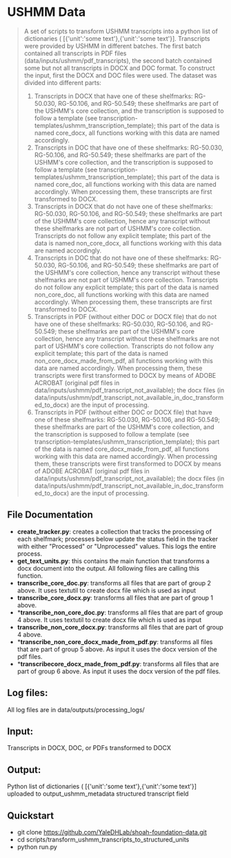 # USHMM Data

> A set of scripts to transform USHMM transcripts into a python list of dictionaries ( [{'unit':'some text'},{'unit':'some text'}]. Transcripts were provided by USHMM in different batches. The first batch contained all transcripts in PDF files (data/inputs/ushmm/pdf_transcripts), the second batch contained some but not all transcripts in DOCX and DOC format. To construct the input, first the DOCX and DOC files were used. The dataset was divided into different parts:
> 
> 1. Transcripts in DOCX that have one of these shelfmarks: RG-50.030, RG-50.106, and RG-50.549; these shelfmarks are part of the USHMM's core collection, and the transcription is supposed to follow a template (see transcription-templates/ushmm_transcription_template); this part of the data is named core_docx, all functions working with this data are named accordingly.
> 2. Transcripts in DOC that have one of these shelfmarks: RG-50.030, RG-50.106, and RG-50.549; these shelfmarks are part of the USHMM's core collection, and the transcription is supposed to follow a template (see transcription-templates/ushmm_transcription_template); this part of the data is named core_doc, all functions working with this data are named accordingly. When processing them, these transcripts are first transformed to DOCX.
> 3. Transcripts in DOCX that do not have one of these shelfmarks: RG-50.030, RG-50.106, and RG-50.549; these shelfmarks are part of the USHMM's core collection, hence any transcript without these shelfmarks are not part of USHMM's core collection. Transcripts do not follow any explicit template; this part of the data is named non_core_docx, all functions working with this data are named accordingly.
> 4. Transcripts in DOC that do not have one of these shelfmarks: RG-50.030, RG-50.106, and RG-50.549; these shelfmarks are part of the USHMM's core collection, hence any transcript without these shelfmarks are not part of USHMM's core collection. Transcripts do not follow any explicit template; this part of the data is named non_core_doc, all functions working with this data are named accordingly. When processing them, these transcripts are first transformed to DOCX.
> 5. Transcripts in PDF (without either DOC or DOCX file) that do not have one of these shelfmarks: RG-50.030, RG-50.106, and RG-50.549; these shelfmarks are part of the USHMM's core collection, hence any transcript without these shelfmarks are not part of USHMM's core collection. Transcripts do not follow any explicit template; this part of the data is named non_core_docx_made_from_pdf, all functions working with this data are named accordingly. When processing them, these transcripts were first transformed to DOCX by means of ADOBE ACROBAT (original pdf files in data/inputs/ushmm/pdf_transcript_not_available); the docx files (in data/inputs/ushmm/pdf_transcript_not_available_in_doc_transformed_to_docx) are the input of processing.
> 6. Transcripts in PDF (without either DOC or DOCX file) that have one of these shelfmarks: RG-50.030, RG-50.106, and RG-50.549; these shelfmarks are part of the USHMM's core collection, and the transcription is supposed to follow a template (see transcription-templates/ushmm_transcription_template); this part of the data is named core_docx_made_from_pdf, all functions working with this data are named accordingly. When processing them, these transcripts were first transformed to DOCX by means of ADOBE ACROBAT (original pdf files in data/inputs/ushmm/pdf_transcript_not_available); the docx files (in data/inputs/ushmm/pdf_transcript_not_available_in_doc_transformed_to_docx) are the input of processing.

## File Documentation



* **create_tracker.py**: creates a collection that tracks the processing of each shelfmark; processes below update the status field in the tracker with either "Processed" or "Unprocessed" values. This logs the entire process.
* **get_text_units.py**: this contains the main function that transforms a docx document into the output. All following files are calling this function.
* **transcribe_core_doc.py**: transforms all files that are part of group 2 above. It uses textutil to create docx file which is used as input
* **transcribe_core_docx.py**: transforms all files that are part of group 1 above. 
* ***transcribe_non_core_doc.py**: transforms all files that are part of group 4 above. It uses textutil to create docx file which is used as input
* **transcribe_non_core_docx.py**: transforms all files that are part of group 4 above.
* ***transcribe_non_core_docx_made_from_pdf.py**: transforms all files that are part of group 5 above. As input it uses the docx version of the pdf files.
* ***transcribecore_docx_made_from_pdf.py**: transforms all files that are part of group 6 above. As input it uses the docx version of the pdf files.

## Log files:

All log files are in data/outputs/processing_logs/


## Input:
Transcripts in DOCX, DOC, or PDFs transformed to DOCX

## Output:

Python list of dictionaries ( [{'unit':'some text'},{'unit':'some text'}] uploaded to output_ushmm_metadata structured transcript field

## Quickstart


* git clone https://github.com/YaleDHLab/shoah-foundation-data.git
* cd scripts/transform\_ushmm\_transcripts_to_structured_units
* python run.py



